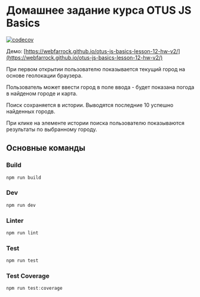 # Домашнее задание курса OTUS JS Basics

[![codecov](https://codecov.io/gh/webFarrock/otus-js-basics-lesson-12-hw-v2/branch/task/graph/badge.svg?token=Z1T1I4KL8Y)](https://codecov.io/gh/webFarrock/otus-js-basics-lesson-12-hw-v2)

Демо: [https://webfarrock.github.io/otus-js-basics-lesson-12-hw-v2/](https://webfarrock.github.io/otus-js-basics-lesson-12-hw-v2/)

При первом открытии пользователю показывается текущий город на основе геолокации браузера.

Пользователь может ввести город в поле ввода - будет показана погода в найденом городе и карта.

Поиск сохраняется в истории. Выводятся последние 10 успешно найденных городв.

При клике на элементе истории поиска пользователю показываются результаты по выбранному городу.

## Основные команды
### Build
```js
npm run build
```

### Dev
```js
npm run dev
```
### Linter
```js
npm run lint
```
### Test
```js
npm run test
```
### Test Coverage
```js
npm run test:coverage
```
